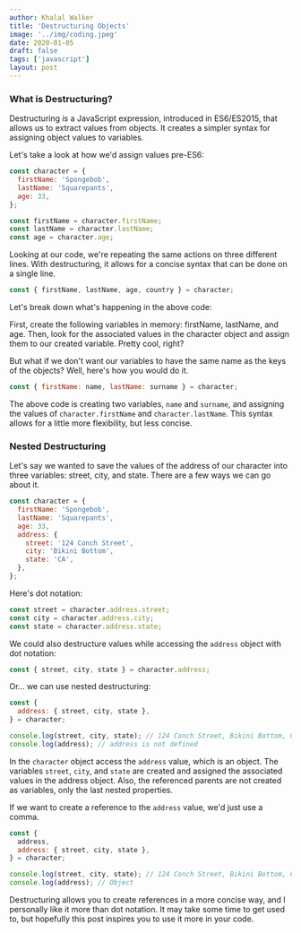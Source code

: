 ```yaml
---
author: Khalal Walker
title: 'Destructuring Objects'
image: '../img/coding.jpeg'
date: 2020-01-05
draft: false
tags: ['javascript']
layout: post
---
```


### What is Destructuring?

Destructuring is a JavaScript expression, introduced in ES6/ES2015, that allows us to extract values from objects. It creates a simpler syntax for assigning object values to variables.

Let's take a look at how we'd assign values pre-ES6:

```javascript
const character = {
  firstName: 'Spongebob',
  lastName: 'Squarepants',
  age: 33,
};

const firstName = character.firstName;
const lastName = character.lastName;
const age = character.age;
```

Looking at our code, we're repeating the same actions on three different lines. With destructuring, it allows for a concise syntax that can be done on a single line.

```javascript
const { firstName, lastName, age, country } = character;
```

Let's break down what's happening in the above code:

First, create the following variables in memory: firstName, lastName, and age. Then, look for the associated values in the character object and assign them to our created variable. Pretty cool, right?

But what if we don't want our variables to have the same name as the keys of the objects? Well, here's how you would do it.

```javascript
const { firstName: name, lastName: surname } = character;
```

The above code is creating two variables, `name` and `surname`, and assigning the values of `character.firstName` and `character.lastName`. This syntax allows for a little more flexibility, but less concise.

### Nested Destructuring

Let's say we wanted to save the values of the address of our character into three variables: street, city, and state. There are a few ways we can go about it.

```javascript
const character = {
  firstName: 'Spongebob',
  lastName: 'Squarepants',
  age: 33,
  address: {
    street: '124 Conch Street',
    city: 'Bikini Bottom',
    state: 'CA',
  },
};
```

Here's dot notation:

```javascript
const street = character.address.street;
const city = character.address.city;
const state = character.address.state;
```

We could also destructure values while accessing the `address` object with dot notation:

```javascript
const { street, city, state } = character.address;
```

Or... we can use nested destructuring:

```javascript
const {
  address: { street, city, state },
} = character;

console.log(street, city, state); // 124 Conch Street, Bikini Bottom, CA
console.log(address); // address is not defined
```

In the `character` object access the `address` value, which is an object. The variables `street`, `city`, and `state` are created and assigned the associated values in the address object. Also, the referenced parents are not created as variables, only the last nested properties.

If we want to create a reference to the `address` value, we'd just use a comma.

```javascript
const {
  address,
  address: { street, city, state },
} = character;

console.log(street, city, state); // 124 Conch Street, Bikini Bottom, CA
console.log(address); // Object
```

Destructuring allows you to create references in a more concise way, and I personally like it more than dot notation. It may take some time to get used to, but hopefully this post inspires you to use it more in your code.
